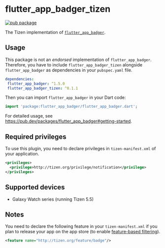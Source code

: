 # flutter_app_badger_tizen

[![pub package](https://img.shields.io/pub/v/flutter_app_badger_tizen.svg)](https://pub.dev/packages/flutter_app_badger_tizen)

The Tizen implementation of [`flutter_app_badger`](https://pub.dev/packages/flutter_app_badger).

## Usage

 This package is not an _endorsed_ implementation of `flutter_app_badger`. Therefore, you have to include `flutter_app_badger_tizen` alongside `flutter_app_badger` as dependencies in your `pubspec.yaml` file.

 ```yaml
dependencies:
  flutter_app_badger: ^1.5.0
  flutter_app_badger_tizen: ^0.1.1
```

Then you can import `flutter_app_badger` in your Dart code:

```dart
import 'package:flutter_app_badger/flutter_app_badger.dart';
```

For detailed usage, see https://pub.dev/packages/flutter_app_badger#getting-started.

## Required privileges

To use this plugin, you need to declare privileges in `tizen-manifest.xml` of your application.

``` xml
<privileges>
  <privilege>http://tizen.org/privilege/notification</privilege>
</privileges>
```

## Supported devices

- Galaxy Watch series (running Tizen 5.5)

## Notes

You need to declare the following feature in your `tizen-manifest.xml` if you plan to release your app on the app store (to enable [feature-based filtering](https://docs.tizen.org/application/native/tutorials/details/app-filtering)).

```xml
<feature name="http://tizen.org/feature/badge"/>
```

